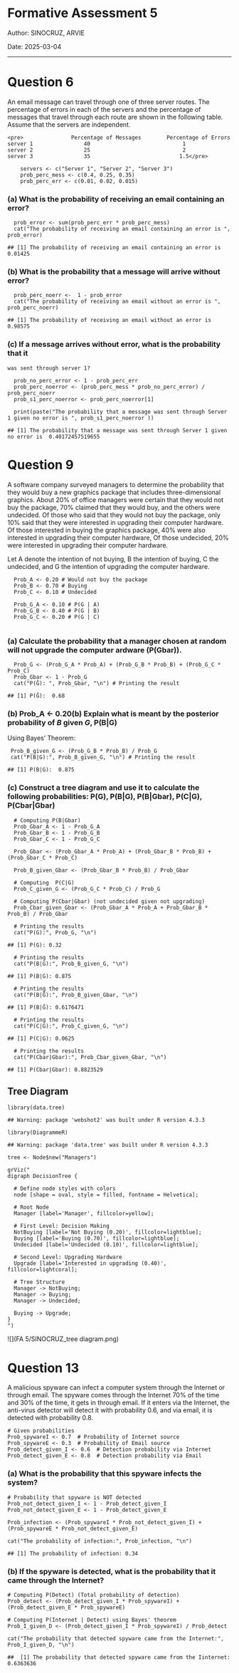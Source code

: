 # Formative Assessment 5

Author: SINOCRUZ, ARVIE

Date:  2025-03-04

---

# Question 6

An email message can travel through one of three server routes. The
percentage of errors in each of the servers and the percentage of
messages that travel through each route are shown in the following
table. Assume that the servers are independent.

      
    <pre>               Percentage of Messages        Percentage of Errors
    server 1                40                             1
    server 2                25                             2
    server 3                35                            1.5</pre>


``` {r}
    servers <- c("Server 1", "Server 2", "Server 3")
    prob_perc_mess <- c(0.4, 0.25, 0.35)
    prob_perc_err <- c(0.01, 0.02, 0.015)
```

### (a) What is the probability of receiving an email containing an error?

```{r}
  prob_error <- sum(prob_perc_err * prob_perc_mess)
  cat("The probability of receiving an email containing an error is ", prob_error)
```

        
    ## [1] The probability of receiving an email containing an error is  0.01425


### (b) What is the probability that a message will arrive without error?

``` {r}
  prob_perc_noerr <-  1 - prob_error
  cat("The probability of receiving an email without an error is ", prob_perc_noerr)
```

         
    ## [1] The probability of receiving an email without an error is  0.98575


### (c) If a message arrives without error, what is the probability that it
    was sent through server 1?

``` {r}
  prob_no_perc_error <- 1 - prob_perc_err
  prob_perc_noerror <- (prob_perc_mess * prob_no_perc_error) / prob_perc_noerr
  prob_s1_perc_noerror <- prob_perc_noerror[1]
  
  print(paste("The probability that a message was sent through Server 1 given no error is ", prob_s1_perc_noerror ))
```

         
    ## [1] The probability that a message was sent through Server 1 given no error is  0.40172457519655


# Question 9

A software company surveyed managers to determine the probability that
they would buy a new graphics package that includes three-dimensional
graphics. About 20% of office managers were certain that they would not
buy the package, 70% claimed that they would buy, and the others were
undecided. Of those who said that they would not buy the package, only
10% said that they were interested in upgrading their computer hardware.
Of those interested in buying the graphics package, 40% were also
interested in upgrading their computer hardware, Of those undecided, 20%
were interested in upgrading their computer hardware.

Let A denote the intention of not buying, B the intention of buying, C
the undecided, and G the intention of upgrading the computer hardware.

```{r}
  Prob_A <- 0.20 # Would not buy the package
  Prob_B <- 0.70 # Buying
  Prob_C <- 0.10 # Undecided
  
  Prob_G_A <- 0.10 # P(G | A)
  Prob_G_B <- 0.40 # P(G | B)
  Prob_G_C <- 0.20 # P(G | C)
  
```

### (a) Calculate the probability that a manager chosen at random will not upgrade the computer ardware (P(Gbar)).
  
```{r}
  Prob_G <- (Prob_G_A * Prob_A) + (Prob_G_B * Prob_B) + (Prob_G_C * Prob_C)
  Prob_Gbar <- 1 - Prob_G
  cat("P(Ḡ): ", Prob_Gbar, "\n") # Printing the result
```

    ## [1] P(Ḡ):  0.68


### (b) Prob_A <- 0.20(b) Explain what is meant by the posterior probability of *B* given *G*,  P(B\|G) 

Using Bayes’ Theorem:

```{r}
 Prob_B_given_G <- (Prob_G_B * Prob_B) / Prob_G
 cat("P(B|G):", Prob_B_given_G, "\n") # Printing the result
```

    ## [1] P(B|G):  0.875
    
### (c)  Construct a tree diagram and use it to calculate the following probabilities: P(G), P(B\|G), P(B\|Gbar), P(C\|G), P(Cbar\|Gbar)

```{r}
  # Computing P(B|Gbar)
  Prob_Gbar_A <- 1 - Prob_G_A  
  Prob_Gbar_B <- 1 - Prob_G_B  
  Prob_Gbar_C <- 1 - Prob_G_C 
  
  Prob_Gbar <- (Prob_Gbar_A * Prob_A) + (Prob_Gbar_B * Prob_B) + (Prob_Gbar_C * Prob_C)
  
  Prob_B_given_Gbar <- (Prob_Gbar_B * Prob_B) / Prob_Gbar
  
  # Computing  P(C|G)
  Prob_C_given_G <- (Prob_G_C * Prob_C) / Prob_G
  
  # Computing P(Cbar|Gbar) (not undecided given not upgrading)
  Prob_Cbar_given_Gbar <- (Prob_Gbar_A * Prob_A + Prob_Gbar_B * Prob_B) / Prob_Gbar
```

```{r}
  # Printing the results
  cat("P(G):", Prob_G, "\n")
```

    ## [1] P(G): 0.32
    
```{r}
  # Printing the results
  cat("P(B|G):", Prob_B_given_G, "\n")
```

    ## [1] P(B|G): 0.875 

```{r}
  # Printing the results
  cat("P(B|Ḡ):", Prob_B_given_Gbar, "\n")
```

    ## [1] P(B|Ḡ): 0.6176471 

```{r}
  # Printing the results
  cat("P(C|G):", Prob_C_given_G, "\n")
```

    ## [1] P(C|G): 0.0625 

```{r}
  # Printing the results
  cat("P(Cbar|Gbar):", Prob_Cbar_given_Gbar, "\n")
```

    ## [1] P(Cbar|Gbar): 0.8823529 
    
## Tree Diagram

``` {r}
library(data.tree)
```

    ## Warning: package 'webshot2' was built under R version 4.3.3

``` {r}
library(DiagrammeR)
```

    ## Warning: package 'data.tree' was built under R version 4.3.3
    
```{r}
tree <- Node$new("Managers")

grViz("
digraph DecisionTree {
  
  # Define node styles with colors
  node [shape = oval, style = filled, fontname = Helvetica];

  # Root Node
  Manager [label='Manager', fillcolor=yellow];

  # First Level: Decision Making
  NotBuying [label='Not Buying (0.20)', fillcolor=lightblue];
  Buying [label='Buying (0.70)', fillcolor=lightblue];
  Undecided [label='Undecided (0.10)', fillcolor=lightblue];

  # Second Level: Upgrading Hardware
  Upgrade [label='Interested in upgrading (0.40)', fillcolor=lightcoral];

  # Tree Structure
  Manager -> NotBuying;
  Manager -> Buying;
  Manager -> Undecided;

  Buying -> Upgrade;
}
")
```
![](FA 5/SINOCRUZ_tree diagram.png)

# Question 13

A malicious spyware can infect a computer system through the Internet or through email. The spyware comes through the Internet 70% of the time and 30% of the time, it gets in through email. If it enters via the Internet, the anti-virus detector will detect it with probability 0.6, and via email, it is detected with probability 0.8.

```{r}
# Given probabilities
Prob_spywareI <- 0.7  # Probability of Internet source
Prob_spywareE <- 0.3  # Probability of Email source
Prob_detect_given_I <- 0.6  # Detection probability via Internet
Prob_detect_given_E <- 0.8  # Detection probability via Email
```

### (a) What is the probability that this spyware infects the system?

```{r}
# Probability that spyware is NOT detected
Prob_not_detect_given_I <- 1 - Prob_detect_given_I
Prob_not_detect_given_E <- 1 - Prob_detect_given_E

Prob_infection <- (Prob_spywareI * Prob_not_detect_given_I) + (Prob_spywareE * Prob_not_detect_given_E)

cat("The probability of infection:", Prob_infection, "\n")
```

    ## [1] The probability of infection: 0.34 
    
    
### (b) If the spyware is detected, what is the probability that it came through the Internet?

```{r}
# Computing P(Detect) (Total probability of detection)
Prob_detect <- (Prob_detect_given_I * Prob_spywareI) + (Prob_detect_given_E * Prob_spywareE)

# Computing P(Internet | Detect) using Bayes' theorem
Prob_I_given_D <- (Prob_detect_given_I * Prob_spywareI) / Prob_detect

cat("The probability that detected spyware came from the Internet:", Prob_I_given_D, "\n")
```
    ##  [1] The probability that detected spyware came from the Iinternet: 0.6363636


